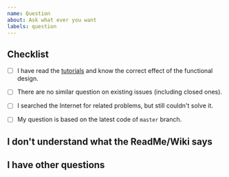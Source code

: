 ```yaml
---
name: Question
about: Ask what ever you want
labels: question
---
```


<!-- Note: Please follow the template to open a new issue, otherwise your question will probably be ignored. -->

## Checklist
<!-- Please complete the following list of tasks, and then check it by change the "[ ]" to "[x]" -->
- [ ] I have read the [tutorials](https://chirpy.cotes.info/categories/tutorial/) and know the correct effect of the functional design.
- [ ] There are no similar question on existing issues (including closed ones).
- [ ] I searched the Internet for related problems, but still couldn't solve it.
- [ ] My question is based on the latest code of `master` branch.


## I don't understand what the ReadMe/Wiki says
<!-- 
Point out the parts that are hard for you to understand. 
-->


## I have other questions
<!-- 
Please describe your question.
-->